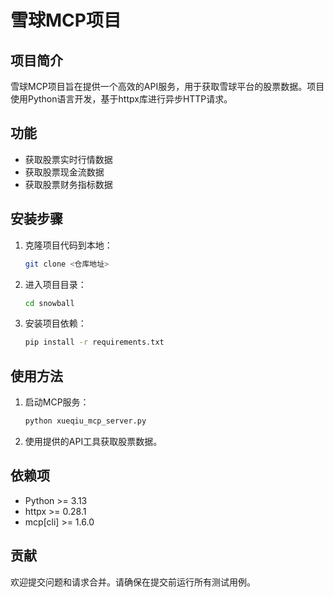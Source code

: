 # 雪球MCP项目

## 项目简介

雪球MCP项目旨在提供一个高效的API服务，用于获取雪球平台的股票数据。项目使用Python语言开发，基于httpx库进行异步HTTP请求。

## 功能

- 获取股票实时行情数据
- 获取股票现金流数据
- 获取股票财务指标数据

## 安装步骤

1. 克隆项目代码到本地：
   ```bash
   git clone <仓库地址>
   ```

2. 进入项目目录：
   ```bash
   cd snowball
   ```

3. 安装项目依赖：
   ```bash
   pip install -r requirements.txt
   ```

## 使用方法

1. 启动MCP服务：
   ```bash
   python xueqiu_mcp_server.py
   ```

2. 使用提供的API工具获取股票数据。

## 依赖项

- Python >= 3.13
- httpx >= 0.28.1
- mcp[cli] >= 1.6.0

## 贡献

欢迎提交问题和请求合并。请确保在提交前运行所有测试用例。